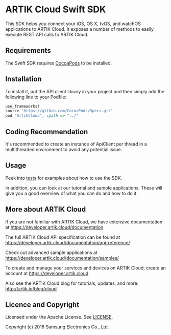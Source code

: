 ARTIK Cloud Swift SDK
==========================

This SDK helps you connect your iOS, OS X, tvOS, and watchOS applications to ARTIK Cloud. It exposes a number of methods to easily execute REST API calls to ARTIK Cloud.

## Requirements

The Swift SDK requires [CocoaPods](https://guides.cocoapods.org/using/getting-started.html) to be installed. 

## Installation

To install it, put the API client library in your project and then simply add the following line to your Podfile:

```ruby
use_frameworks!
source 'https://github.com/CocoaPods/Specs.git'
pod "ArtikCloud", :path => "../"
```

## Coding Recommendation

It's recommended to create an instance of ApiClient per thread in a multithreaded environment to avoid any potential issue.

Usage
------

Peek into [tests](https://github.com/artikcloud/artikcloud-swift/tree/master/ArtikCloudTests/ArtikCloudClientTests) for examples about how to use the SDK.

In addition, you can look at our tutorial and sample applications. These will give you a good overview of what you can do and how to do it.

More about ARTIK Cloud
---------------------

If you are not familiar with ARTIK Cloud, we have extensive documentation at https://developer.artik.cloud/documentation

The full ARTIK Cloud API specification can be found at https://developer.artik.cloud/documentation/api-reference/

Check out advanced sample applications at https://developer.artik.cloud/documentation/samples/

To create and manage your services and devices on ARTIK Cloud, create an account at https://developer.artik.cloud

Also see the ARTIK Cloud blog for tutorials, updates, and more: http://artik.io/blog/cloud

Licence and Copyright
---------------------

Licensed under the Apache License. See [LICENSE](https://github.com/artikcloud/artikcloud-swift/blob/master/LICENSE).

Copyright (c) 2016 Samsung Electronics Co., Ltd.
